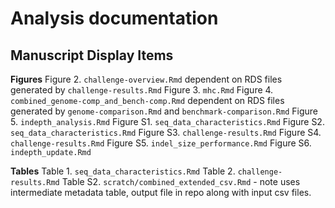 # Analysis documentation 

## Manuscript Display Items
__Figures__
Figure 2. `challenge-overview.Rmd` dependent on RDS files generated by `challenge-results.Rmd`
Figure 3. `mhc.Rmd`
Figure 4. `combined_genome-comp_and_bench-comp.Rmd` dependent on RDS files generated by `genome-comparison.Rmd` and `benchmark-comparison.Rmd`
Figure 5. `indepth_analysis.Rmd`
Figure S1. `seq_data_characteristics.Rmd`
Figure S2. `seq_data_characteristics.Rmd`
Figure S3. `challenge-results.Rmd`
Figure S4. `challenge-results.Rmd`
Figure S5. `indel_size_performance.Rmd`
Figure S6. `indepth_update.Rmd`

__Tables__
Table 1. `seq_data_characteristics.Rmd`
Table 2. `challenge-results.Rmd`
Table S2. `scratch/combined_extended_csv.Rmd` - note uses intermediate metadata table, output file in repo along with input csv files.